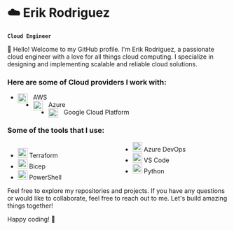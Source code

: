 # :cloud: Erik Rodriguez 

**`Cloud Engineer`**

👋 Hello! Welcome to my GitHub profile. I'm Erik Rodriguez, a passionate cloud engineer with a love for all things cloud computing. I specialize in designing and implementing scalable and reliable cloud solutions.

### Here are some of Cloud providers I work with:

- <img align="left" alt="AWS" width="22px" style="padding-right:10px;" src="https://cdn.jsdelivr.net/gh/devicons/devicon@latest/icons/amazonwebservices/amazonwebservices-original-wordmark.svg" /> AWS 
- <img align="left" alt="Azure" width="22px" style="padding-right:10px;" src="https://cdn.jsdelivr.net/gh/devicons/devicon@latest/icons/azure/azure-original.svg" /> Azure
- <img align="left" alt="GCP" width="22px" style="padding-right:10px;" src="https://cdn.jsdelivr.net/gh/devicons/devicon@latest/icons/googlecloud/googlecloud-original.svg" /> Google Cloud Platform

### Some of the tools that I use:
<!-- - <img align="left" alt="Terraform" width="22px" style="padding-right:10px;" src="https://cdn.jsdelivr.net/gh/devicons/devicon@latest/icons/terraform/terraform-original.svg" /> Terraform
- <img align="left" alt="Bicep" width="22px" style="padding-right:10px;" src="https://ms-azuretools.gallerycdn.vsassets.io/extensions/ms-azuretools/visualstudiobicep/0.28.1.47646/1717548761618/Microsoft.VisualStudio.Services.Icons.Default" /> Bicep
- <img align="left" alt="PowerShell" width="22px" style="padding-right:10px;" src="https://cdn.jsdelivr.net/gh/devicons/devicon@latest/icons/powershell/powershell-original.svg" /> PowerShell
- <img align="left" alt="DevOps" width="22px" style="padding-right:10px;" src="https://cdn.jsdelivr.net/gh/devicons/devicon@latest/icons/azuredevops/azuredevops-original.svg" /> Azure DevOps
- <img align="left" alt="VS Code" width="22px" style="padding-right:10px;" src="https://cdn.jsdelivr.net/gh/devicons/devicon@latest/icons/vscode/vscode-original.svg" /> VS Code
- <img align="left" alt="Python" width="22px" style="padding-right:10px;" src="https://cdn.jsdelivr.net/gh/devicons/devicon@latest/icons/python/python-original.svg" /> Python -->
<div style="column-count: 2; column-gap: 20px;">
  <ul>
    <li><img alt="Terraform" width="22px" src="https://cdn.jsdelivr.net/gh/devicons/devicon@latest/icons/terraform/terraform-original.svg" /> Terraform</li>
    <li><img alt="Bicep" width="22px" src="https://ms-azuretools.gallerycdn.vsassets.io/extensions/ms-azuretools/visualstudiobicep/0.28.1.47646/1717548761618/Microsoft.VisualStudio.Services.Icons.Default" /> Bicep</li>
    <li><img alt="PowerShell" width="22px" src="https://cdn.jsdelivr.net/gh/devicons/devicon@latest/icons/powershell/powershell-original.svg" /> PowerShell</li>
    <li><img alt="DevOps" width="22px" src="https://cdn.jsdelivr.net/gh/devicons/devicon@latest/icons/azuredevops/azuredevops-original.svg" /> Azure DevOps</li>
    <li><img alt="VS Code" width="22px" src="https://cdn.jsdelivr.net/gh/devicons/devicon@latest/icons/vscode/vscode-original.svg" /> VS Code</li>
    <li><img alt="Python" width="22px" src="https://cdn.jsdelivr.net/gh/devicons/devicon@latest/icons/python/python-original.svg" /> Python</li>
  </ul>
</div>





Feel free to explore my repositories and projects. If you have any questions or would like to collaborate, feel free to reach out to me. Let's build amazing things together!

Happy coding! 🚀
